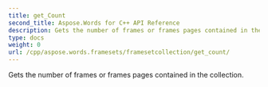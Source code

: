 ```yaml
---
title: get_Count
second_title: Aspose.Words for C++ API Reference
description: Gets the number of frames or frames pages contained in the collection. 
type: docs
weight: 0
url: /cpp/aspose.words.framesets/framesetcollection/get_count/
---
```


Gets the number of frames or frames pages contained in the collection. 

